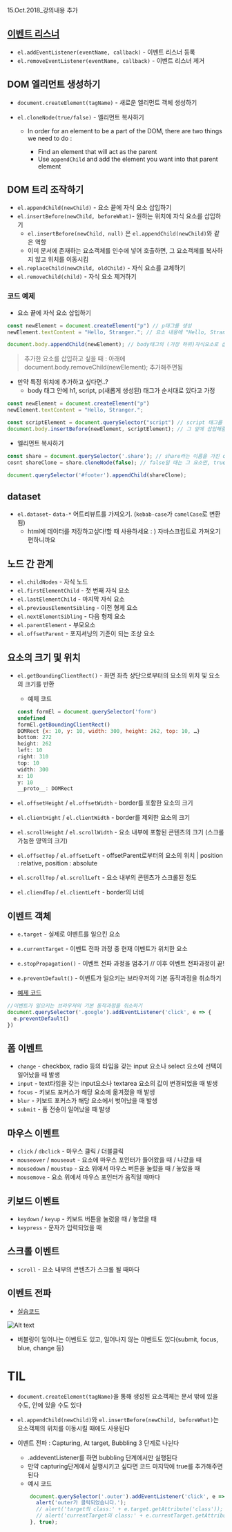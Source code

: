15.Oct.2018_강의내용 추가

## [이벤트 리스너](https://codepen.io/victoryjkkim92/pen/jewoKL)

* `el.addEventListener(eventName, callback)` - 이벤트 리스너 등록
* `el.removeEventListener(eventName, callback)` - 이벤트 리스너 제거

## DOM 엘리먼트 생성하기

* `document.createElement(tagName)` - 새로운 엘리먼트 객체 생성하기
* `el.cloneNode(true/false)` - 엘리먼트 복사하기

	+ In order for an element to be a part of the DOM, there are two things we need to do : 
	
		- Find an element that will act as the parent
		- Use `appendChild` and add the element you want into that parent element

## DOM 트리 조작하기 

* `el.appendChild(newChild)` - 요소 끝에 자식 요소 삽입하기
* `el.insertBefore(newChild, beforeWhat)`- 원하는 위치에 자식 요소를 삽입하기
	+ `el.insertBefore(newChild, null)` 은 `el.appendChild(newChild)`와 같은 역할
	+ 이미 문서에 존재하는 요소객체를 인수에 넣어 호출하면, 그 요소객체를 복사하지 않고 위치를 이동시킴
* `el.replaceChild(newChild, oldChild)` - 자식 요소를 교체하기
* `el.removeChild(child)` - 자식 요소 제거하기


### 코드 예제

* 요소 끝에 자식 요소 삽입하기

```js
const newElement = document.createElement("p") // p태그를 생성
newElement.textContent = "Hello, Stranger."; // 요소 내용에 "Hello, Stranger."를 텍스트 형태로 삽입

document.body.appendChild(newElement); // body태그의 (가장 하위)자식요소로 삽입 
```
> 추가한 요소를 삽입하고 싶을 때 : 아래에 document.body.removeChild(newElement); 추가해주면됨


* 만약 특정 위치에 추가하고 싶다면..?
	+ body 태그 안에 h1, script, p(새롭게 생성된) 태그가 순서대로 있다고 가정

```js
const newElement = document.createElement("p") 
newElement.textContent = "Hello, Stranger."; 

const scriptElement = document.querySelector("script") // script 태그를 찾아서
document.body.insertBefore(newElement, scriptElement); // 그 앞에 삽입해줌, 순서 :  h1 - p - script 
```

* 엘리먼트 복사하기

```js
const share = document.querySelector('.share'); // share라는 이름을 가진 css선택자
cosnt shareClone = share.cloneNode(false); // false일 때는 그 요소만, true일 때는 자식요소까지 복사됨

document.querySelector('#footer').appendChild(shareClone);  
```

## dataset

* `el.dataset`- `data-*` 어트리뷰트를 가져오기. (`kebab-case`가 `camelCase`로 변환됨)
	+ html에 데이터를 저장하고싶다!할 때 사용하세요 : ) 자바스크립트로 가져오기 편하니까요

## 노드 간 관계

* `el.childNodes` - 자식 노드
* `el.firstElementChild` - 첫 번째 자식 요소
* `el.lastElementChild` - 마지막 자식 요소
* `el.previousElementSibling` - 이전 형제 요소
* `el.nextElementSibling` - 다음 형제 요소
* `el.parentElement` - 부모요소
* `el.offsetParent` - 포지셔닝의 기준이 되는 조상 요소

## 요소의 크기 및 위치

* `el.getBoundingClientRect()` - 화면 좌측 상단으로부터의 요소의 위치 및 요소의 크기를 반환

	+ 예제 코드

	```js
	const formEl = document.querySelector('form')
	undefined
	formEl.getBoundingClientRect()
	DOMRect {x: 10, y: 10, width: 300, height: 262, top: 10, …}
	bottom: 272
	height: 262
	left: 10
	right: 310
	top: 10
	width: 300
	x: 10
	y: 10
	__proto__: DOMRect
	```

* `el.offsetHeight` / `el.offsetWidth` - border를 포함한 요소의 크기
* `el.clientHight` / `el.clientWidth` - border를 제외한 요소의 크기
* `el.scrollHeight` / `el.scrollWidth` - 요소 내부에 포함된 콘텐츠의 크기 (스크롤 가능한 영역의 크기)
* `el.offsetTop` /  `el.offsetLeft` - offsetParent로부터의 요소의 위치 | position : relative, position : absolute 
* `el.scrollTop` / `el.scrollLeft` - 요소 내부의 콘텐츠가 스크롤된 정도
* `el.cliendTop` / `el.clientLeft` - border의 너비

## 이벤트 객체 

* `e.target` - 실제로 이벤트를 일으킨 요소
* `e.currentTarget` - 이벤트 전파 과정 중 현재 이벤트가 위치한 요소
* `e.stopPropagation()` - 이벤트 전파 과정을 멈추기 // 이후 이벤트 전파과정이 끝!
* `e.preventDefault()` - 이벤트가 일으키는 브라우저의 기본 동작과정을 취소하기

* [예제 코드](https://codepen.io/victoryjkkim92/pen/jewoKL) 

```js
//이벤트가 일으키는 브라우저의 기본 동작과정을 취소하기
document.querySelector('.google').addEventListener('click', e => {
  e.preventDefault()
})
```


## 폼 이벤트

* `change` - checkbox, radio 등의 타입을 갖는 input 요소나 select 요소에 선택이 일어났을 때 발생
* `input` - text타입을 갖는 input요소나 textarea 요소의 값이 변경되었을 때 발생
* `focus` - 키보드 포커스가 해당 요소에 옮겨졌을 때 발생
* `blur` - 키보드 포커스가 해당 요소에서 벗어났을 때 발생
* `submit` - 폼 전송이 일어났을 때 발생

## 마우스 이벤트 

* `click` / `dbclick` - 마우스 클릭 / 더블클릭
* `mouseover` / `mouseout` - 요소에 마우스 포인터가 들어왔을 때 / 나갔을 때
* `mousedown` / `moustup` - 요소 위에서 마우스 버튼을 눌렀을 때 / 놓았을 때
* `mousemove` - 요소 위에서 마우스 포인터가 움직일 때마다

## 키보드 이벤트 

* `keydown` / `keyup` - 키보드 버튼을 눌렀을 때 / 놓았을 때
* `keypress` - 문자가 입력되었을 때

## 스크롤 이벤트 

* `scroll` - 요소 내부의 콘텐츠가 스크롤 될 때마다

## 이벤트 전파

* [실습코드](https://codepen.io/victoryjkkim92/pen/qJVWwM)

![Alt text](images/event.png)

* 버블링이 일어나는 이벤트도 있고, 일어나지 않는 이벤트도 있다(submit, focus, blue, change 등)

# TIL

* `document.createElement(tagName)`을 통해 생성된 요소객체는 문서 밖에 있을 수도, 안에 있을 수도 있다
*  `el.appendChild(newChild)`와 `el.insertBefore(newChild, beforeWhat)`는 요소객체의 위치를 이동시킬 때에도 사용된다
*  이벤트 전파 : Capturing, At target, Bubbling 3 단계로 나뉜다
	+ .addeventListener를 하면 bubbling 단계에서만 실행된다
	+ 만약 capturing단계에서 실행시키고 싶다면 코드 마지막에 true를 추가해주면 된다 
	+ 예시 코드
	
	```js
		document.querySelector('.outer').addEventListener('click', e => {
		  alert('outer가 클릭되었습니다.');
		  // alert('target의 class:' + e.target.getAttribute('class'));
		  // alert('currentTarget의 class:' + e.currentTarget.getAttribute('class'));
		}, true);
	```
